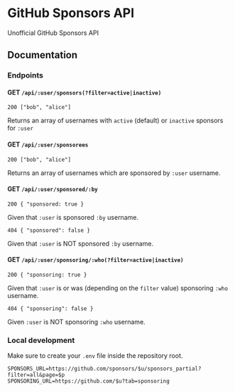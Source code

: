 # GitHub Sponsors API

Unofficial GitHub Sponsors API

## Documentation

### Endpoints

#### GET `/api/:user/sponsors(?filter=active|inactive)`

```
200 ["bob", "alice"]
```

Returns an array of usernames with `active` (default) or `inactive` sponsors for `:user`

#### GET `/api/:user/sponsorees`

```
200 ["bob", "alice"]
```

Returns an array of usernames which are sponsored by `:user` username.

#### GET `/api/:user/sponsored/:by`

```
200 { "sponsored: true }
```

Given that `:user` is sponsored `:by` username.

```
404 { "sponsored": false }
```

Given that `:user` is NOT sponsored `:by` username.

#### GET `/api/:user/sponsoring/:who(?filter=active|inactive)`

```
200 { "sponsoring: true }
```

Given that `:user` is or was (depending on the `filter` value) sponsoring `:who` username.

```
404 { "sponsoring": false }
```

Given `:user` is NOT sponsoring `:who` username.

### Local development

Make sure to create your `.env` file inside the repository root.

```env
SPONSORS_URL=https://github.com/sponsors/$u/sponsors_partial?filter=all&page=$p
SPONSORING_URL=https://github.com/$u?tab=sponsoring
```
